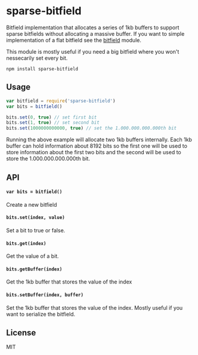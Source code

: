 # sparse-bitfield

Bitfield implementation that allocates a series of 1kb buffers to support sparse bitfields
without allocating a massive buffer. If you want to simple implementation of a flat bitfield
see the [bitfield](https://github.com/fb55/bitfield) module.

This module is mostly useful if you need a big bitfield where you won't nessecarily set every bit.

```
npm install sparse-bitfield
```

## Usage

``` js
var bitfield = require('sparse-bitfield')
var bits = bitfield()

bits.set(0, true) // set first bit
bits.set(1, true) // set second bit
bits.set(1000000000000, true) // set the 1.000.000.000.000th bit
```

Running the above example will allocate two 1kb buffers internally.
Each 1kb buffer can hold information about 8192 bits so the first one will be used to store information about the first two bits and the second will be used to store the 1.000.000.000.000th bit.

## API

#### `var bits = bitfield()`

Create a new bitfield

#### `bits.set(index, value)`

Set a bit to true or false.

#### `bits.get(index)`

Get the value of a bit.

#### `bits.getBuffer(index)`

Get the 1kb buffer that stores the value of the index

#### `bits.setBuffer(index, buffer)`

Set the 1kb buffer that stores the value of the index.
Mostly useful if you want to serialize the bitfield.

## License

MIT
